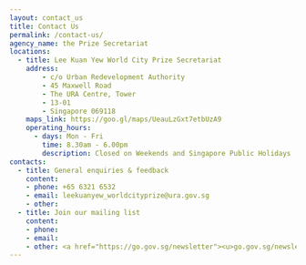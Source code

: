 ```yaml
---
layout: contact_us
title: Contact Us
permalink: /contact-us/
agency_name: the Prize Secretariat
locations:
  - title: Lee Kuan Yew World City Prize Secretariat
    address:
        - c/o Urban Redevelopment Authority 
        - 45 Maxwell Road
        - The URA Centre, Tower
        - 13-01
        - Singapore 069118
    maps_link: https://goo.gl/maps/UeauLzGxt7etbUzA9
    operating_hours:
      - days: Mon - Fri
        time: 8.30am - 6.00pm
        description: Closed on Weekends and Singapore Public Holidays
contacts:
  - title: General enquiries & feedback
    content:
    - phone: +65 6321 6532 
    - email: leekuanyew_worldcityprize@ura.gov.sg
    - other: 
  - title: Join our mailing list 
    content:
    - phone: 
    - email: 
    - other: <a href="https://go.gov.sg/newsletter"><u>go.gov.sg/newsletter</u></a>
---
```

